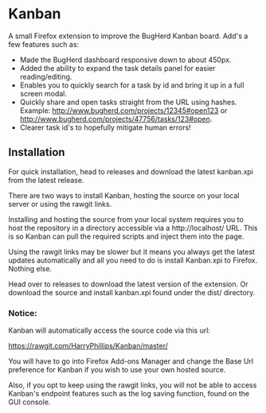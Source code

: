 # Kanban
A small Firefox extension to improve the BugHerd Kanban board. Add's a few features such as:
+ Made the BugHerd dashboard responsive down to about 450px.
+ Added the ability to expand the task details panel for easier reading/editing.
+ Enables you to quickly search for a task by id and bring it up in a full screen modal.
+ Quickly share and open tasks straight from the URL using hashes. Example: http://www.bugherd.com/projects/12345#open123 or http://www.bugherd.com/projects/47756/tasks/123#open.
+ Clearer task id's to hopefully mitigate human errors!

## Installation
For quick installation, head to releases and download the latest kanban.xpi from the latest release.

There are two ways to install Kanban, hosting the source on your local server or
using the rawgit links.

Installing and hosting the source from your local system requires you to host the repository in a directory
accessible via a http://localhost/ URL. This is so Kanban can pull the required
scripts and inject them into the page.

Using the rawgit links may be slower but it means you always get the latest
updates automatically and all you need to do is install Kanban.xpi to Firefox. Nothing else.

Head over to releases to download the latest version of the extension. Or download the source and install kanban.xpi found under the dist/ directory.

### Notice:
Kanban will automatically access the source code via this url:

https://rawgit.com/HarryPhillips/Kanban/master/

You will have to go into Firefox Add-ons Manager and change the Base Url preference
for Kanban if you wish to use your own hosted source.

Also, if you opt to keep using the rawgit links, you will not be able to access
Kanban's endpoint features such as the log saving function, found on the GUI console.
